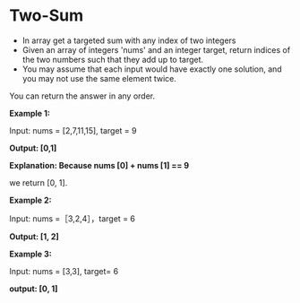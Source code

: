 # Two-Sum
* In array get a targeted sum with any index of two integers 
* Given an array of integers 'nums' and an integer target, return indices of the two numbers such that they add up to target.
* You may assume that each input would have exactly one solution, and you may not use the same element twice.

You can return the answer in any order.

**Example 1:**

Input: nums = [2,7,11,15], target = 9

**Output: [0,1]**

**Explanation: Because nums [0] + nums [1] == 9**

we return [0, 1].


**Example 2:**

Input: nums =［3,2,4］，target = 6

**Output: [1, 2]**


**Example 3:**

Input: nums = [3,3], target= 6

**output: [0, 1]**

